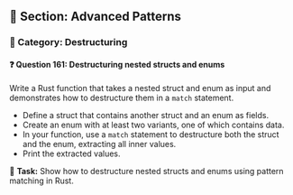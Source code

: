 ## 📘 Section: Advanced Patterns  
### 🔹 Category: Destructuring  
#### ❓ Question 161: Destructuring nested structs and enums

Write a Rust function that takes a nested struct and enum as input and demonstrates how to destructure them in a `match` statement.

- Define a struct that contains another struct and an enum as fields.
- Create an enum with at least two variants, one of which contains data.
- In your function, use a `match` statement to destructure both the struct and the enum, extracting all inner values.
- Print the extracted values.

🔧 **Task:** Show how to destructure nested structs and enums using pattern matching in Rust.
